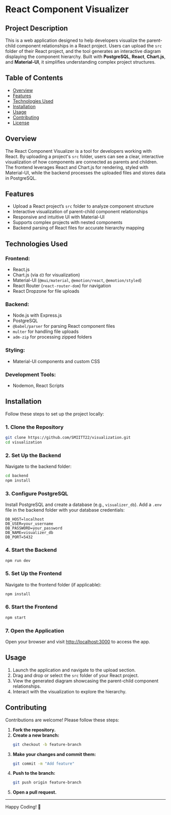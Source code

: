 # React Component Visualizer

## Project Description
This is a web application designed to help developers visualize the parent-child component relationships in a React project. Users can upload the `src` folder of their React project, and the tool generates an interactive diagram displaying the component hierarchy. Built with **PostgreSQL**, **React**, **Chart.js**, and **Material-UI**, it simplifies understanding complex project structures.

## Table of Contents
- [Overview](#overview)
- [Features](#features)
- [Technologies Used](#technologies-used)
- [Installation](#installation)
- [Usage](#usage)
- [Contributing](#contributing)
- [License](#license)

## Overview
The React Component Visualizer is a tool for developers working with React. By uploading a project's `src` folder, users can see a clear, interactive visualization of how components are connected as parents and children. The frontend leverages React and Chart.js for rendering, styled with Material-UI, while the backend processes the uploaded files and stores data in PostgreSQL.

## Features
- Upload a React project’s `src` folder to analyze component structure
- Interactive visualization of parent-child component relationships
- Responsive and intuitive UI with Material-UI
- Supports complex projects with nested components
- Backend parsing of React files for accurate hierarchy mapping

## Technologies Used
### Frontend:
- React.js
- Chart.js (via `d3` for visualization)
- Material-UI (`@mui/material`, `@emotion/react`, `@emotion/styled`)
- React Router (`react-router-dom`) for navigation
- React Dropzone for file uploads

### Backend:
- Node.js with Express.js
- PostgreSQL
- `@babel/parser` for parsing React component files
- `multer` for handling file uploads
- `adm-zip` for processing zipped folders

### Styling:
- Material-UI components and custom CSS

### Development Tools:
- Nodemon, React Scripts

## Installation
Follow these steps to set up the project locally:

### 1. Clone the Repository
```bash
git clone https://github.com/SMIITT22/visualization.git
cd visualization
```

### 2. Set Up the Backend
Navigate to the backend folder:
```bash
cd backend
npm install
```

### 3. Configure PostgreSQL
Install PostgreSQL and create a database (e.g., `visualizer_db`). Add a `.env` file in the backend folder with your database credentials:
```env
DB_HOST=localhost
DB_USER=your_username
DB_PASSWORD=your_password
DB_NAME=visualizer_db
DB_PORT=5432
```

### 4. Start the Backend
```bash
npm run dev
```

### 5. Set Up the Frontend
Navigate to the frontend folder (if applicable):
```bash
npm install
```

### 6. Start the Frontend
```bash
npm start
```

### 7. Open the Application
Open your browser and visit [http://localhost:3000](http://localhost:3000) to access the app.

## Usage
1. Launch the application and navigate to the upload section.
2. Drag and drop or select the `src` folder of your React project.
3. View the generated diagram showcasing the parent-child component relationships.
4. Interact with the visualization to explore the hierarchy.

## Contributing
Contributions are welcome! Please follow these steps:

1. **Fork the repository.**
2. **Create a new branch:**
   ```bash
   git checkout -b feature-branch
   ```
3. **Make your changes and commit them:**
   ```bash
   git commit -m "Add feature"
   ```
4. **Push to the branch:**
   ```bash
   git push origin feature-branch
   ```
5. **Open a pull request.**

---
Happy Coding! 🚀
